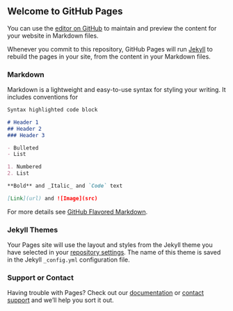 <!-- Begin Jekyll SEO tag v2.6.1 -->
<title>Kanimou</title>
<meta name="generator" content="Jekyll v3.8.7" />
<meta property="og:title" content="Kanimou" />
<meta property="og:locale" content="en_US" />
<link rel="canonical" href="http://kanimou.tk/" />
<meta property="og:url" content="http://kanimou.tk/" />
<meta property="og:site_name" content="Kanimou" />
<meta name="description" content="4techgay btw" />
<meta name="theme-color" content="#2eff00" />
<script type="application/ld+json">
{"@type":"WebSite","headline":"Kanimou","url":"http://kanimou.tk/","name":"Kanimou","@context":"https://schema.org"}</script>
<!-- End Jekyll SEO tag -->

## Welcome to GitHub Pages

You can use the [editor on GitHub](https://github.com/kanimou/kamimou.github.io/edit/master/index.md) to maintain and preview the content for your website in Markdown files.

Whenever you commit to this repository, GitHub Pages will run [Jekyll](https://jekyllrb.com/) to rebuild the pages in your site, from the content in your Markdown files.

### Markdown

Markdown is a lightweight and easy-to-use syntax for styling your writing. It includes conventions for

```markdown
Syntax highlighted code block

# Header 1
## Header 2
### Header 3

- Bulleted
- List

1. Numbered
2. List

**Bold** and _Italic_ and `Code` text

[Link](url) and ![Image](src)
```

For more details see [GitHub Flavored Markdown](https://guides.github.com/features/mastering-markdown/).

### Jekyll Themes

Your Pages site will use the layout and styles from the Jekyll theme you have selected in your [repository settings](https://github.com/kanimou/kamimou.github.io/settings). The name of this theme is saved in the Jekyll `_config.yml` configuration file.

### Support or Contact

Having trouble with Pages? Check out our [documentation](https://help.github.com/categories/github-pages-basics/) or [contact support](https://github.com/contact) and we’ll help you sort it out.
